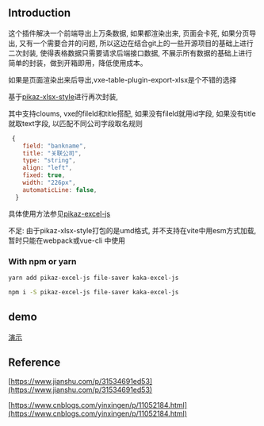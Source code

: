 ## Introduction

这个插件解决一个前端导出上万条数据, 如果都渲染出来, 页面会卡死, 如果分页导出, 又有一个需要合并的问题, 所以这边在结合git上的一些开源项目的基础上进行二次封装, 使得表格数据只需要请求后端接口数据, 不展示所有数据的基础上进行简单的封装，做到开箱即用，降低使用成本。

如果是页面渲染出来后导出,vxe-table-plugin-export-xlsx是个不错的选择

基于[pikaz-xlsx-style](https://github.com/pikaz-18/pikaz-xlsx-style)进行再次封装,

其中支持cloums, vxe的fileld和title搭配, 如果没有fileld就用id字段, 如果没有title就取text字段, 以匹配不同公司字段取名规则
```js
 {
    field: "bankname",
    title: "关联公司",
    type: "string",
    align: "left",
    fixed: true,
    width: "226px",
    automaticLine: false,
  }
```


具体使用方法参见[pikaz-excel-js](https://github.com/pikaz-18/pikaz-excel-js.git)

不足: 由于pikaz-xlsx-style打包的是umd格式, 并不支持在vite中用esm方式加载, 暂时只能在webpack或vue-cli 中使用

### With npm or yarn

```bash
yarn add pikaz-excel-js file-saver kaka-excel-js

npm i -S pikaz-excel-js file-saver kaka-excel-js
```
## demo

[演示](https://kakajun.github.io/kaka-excel-js/)

## Reference
[https://www.jianshu.com/p/31534691ed53](https://www.jianshu.com/p/31534691ed53)

[https://www.cnblogs.com/yinxingen/p/11052184.html](https://www.cnblogs.com/yinxingen/p/11052184.html)

